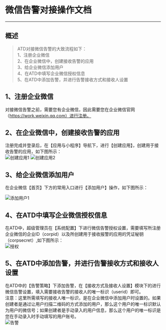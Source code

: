 ﻿
# 微信告警对接操作文档
------

## 概述

> ATD对接微信告警的大致流程如下：<br/>
> 1、注册企业微信<br/>
> 2、在企业微信中，创建接收告警的应用<br/>
> 3、给企业微信添加用户<br/>
> 4、在ATD中填写企业微信授权信息<br/>
> 5、在ATD中添加告警，并进行告警接收方式和接收人设置<br/>



## 1、注册企业微信

对接微信告警之前，需要您有企业微信，因此需要您在企业微信官网（https://work.weixin.qq.com）进行注册。<br/>

## 2、在企业微信中，创建接收告警的应用

注册完成并登录后，在【应用与小程序】导航下，进行【创建应用】，创建用于接收告警的应用，如下图所示：<br/>
![创建应用1][1]
![创建应用2][2]

## 3、给企业微信添加用户

在企业微信【首页】下方的常用入口进行【添加用户】操作，如下图所示：<br/>

![添加用户1][3]

## 4、在ATD中填写企业微信授权信息

在ATD中，超级管理员在【系统配置】下进行微信告警授权设置，需要填写所注册企业微信的企业ID（corpid）以及所创建用于接收报警的应用的凭证秘钥（corpsecret）,如下图所示：<br/>
![授权][4]

## 5、在ATD中添加告警，并进行告警接收方式和接收人设置

在ATD中的【告警策略】下添加告警，在【接收方式及接收人设置】模块下的进行微信告警设置，填入需要接收告警的接收人的唯一标识（userid）即可。<br/>
注意：这里所需填写的接收人唯一标识，是在企业微信中添加用户时设置的。如果创建者是通过让用户扫描二维码的方式添加的用户，那么这个用户的唯一标识默认为用户的微信号；如果创建者是手动录入的用户信息，那么这个用户的唯一标识是您在手动录入时手动填写的用户账号。<br/>
![告警][5]



  [1]: http://omyh4kvaf.bkt.clouddn.com/we1.png
  [2]: http://omyh4kvaf.bkt.clouddn.com/we2.png
  [3]: http://omyh4kvaf.bkt.clouddn.com/we3.png
  [4]: http://omyh4kvaf.bkt.clouddn.com/we4.png
  [5]: http://omyh4kvaf.bkt.clouddn.com/we5.png




